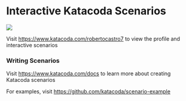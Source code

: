 # Interactive Katacoda Scenarios

[![](http://shields.katacoda.com/katacoda/robertocastro7/count.svg)](https://www.katacoda.com/robertocastro7 "Get your profile on Katacoda.com")

Visit https://www.katacoda.com/robertocastro7 to view the profile and interactive scenarios

### Writing Scenarios
Visit https://www.katacoda.com/docs to learn more about creating Katacoda scenarios

For examples, visit https://github.com/katacoda/scenario-example
